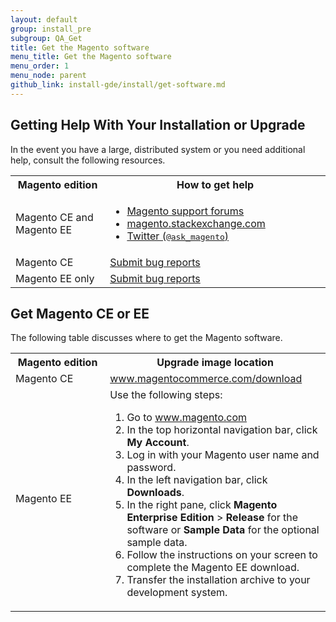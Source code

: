 ```yaml
---
layout: default
group: install_pre
subgroup: QA_Get
title: Get the Magento software
menu_title: Get the Magento software
menu_order: 1
menu_node: parent
github_link: install-gde/install/get-software.md
---
```



<h2 id="help">Getting Help With Your Installation or Upgrade</h2>
In the event you have a large, distributed system or you need additional help, consult the following resources.

<table>
  <col width="30%">
  <col width="70%">
<tbody>
<tr> 
  <th>Magento edition</th>
  <th>How to get help</th>
</tr>
<tr> 
  <td>Magento CE and Magento EE</td>
  <td><ul><li><a href="http://community.magento.com/" target="_blank">Magento support forums</a></li>
  <li><a href="http://magento.stackexchange.com" target="_blank">magento.stackexchange.com</a></li>
  <li><a href="https://twitter.com/ask_magento" target="_blank">Twitter (<tt>@ask_magento</tt>)</a></li></ul>
  </td>
</tr>
<tr> 
  <td>Magento CE</td>
  <td><a href="http://www.magentocommerce.com/bug-tracking" target="_blank">Submit bug reports</td>
</tr>
<tr> 
  <td>Magento EE only</td>
  <td><a href="http://support.magentocommerce.com" target="_blank">Submit bug reports</a></td>
</tr>
</tbody>
</table>

<h2 id="get">Get Magento CE or EE</h2>
<p>The following table discusses where to get the Magento software.</p>
<table>
  <col width="30%">
  <col width="70%">
<tbody>
<tr> 
  <th>Magento edition</th>
  <th>Upgrade image location</th>
</tr>
<tr> 
  <td>Magento CE</td>
  <td><a href="http://www.magentocommerce.com/download" target="_blank">www.magentocommerce.com/download</a></td>
</tr>
<tr> 
  <td>Magento EE</td>
  <td>Use the following steps:
  <ol><li>Go to <a href="http://www.magento.com" target="_blank">www.magento.com</a></li>
  <li>In the top horizontal navigation bar, click <strong>My Account</strong>.</li>
  <li>Log in with your Magento user name and password.</li>
  <li>In the left navigation bar, click <strong>Downloads</strong>.</li>
  <li>In the right pane, click <strong>Magento Enterprise Edition</strong> > <strong>Release</strong> for the software or <strong>Sample Data</strong> for the optional sample data.</li>
  <li>Follow the instructions on your screen to complete the Magento EE download.</li>
  <li>Transfer the installation archive to your development system.</li></ol></td>
</tr>
</tbody>
</table>



